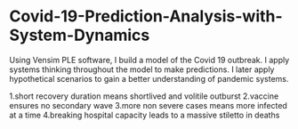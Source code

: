 # Covid-19-Prediction-Analysis-with-System-Dynamics
Using Vensim PLE software, I build a model of the Covid 19 outbreak. I apply systems thinking throughout the model to make predictions. I later apply hypothetical scenarios to gain a better understanding of pandemic systems.


1.short recovery duration means shortlived and volitile outburst
2.vaccine ensures no secondary wave
3.more non severe cases means more infected at a time
4.breaking hospital capacity leads to a massive stiletto in deaths

